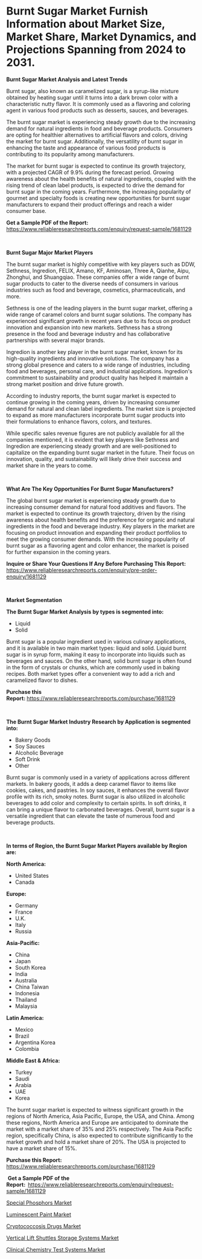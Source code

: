 <p><h1>Burnt Sugar Market Furnish Information about Market Size, Market Share, Market Dynamics, and Projections Spanning from 2024 to 2031.</h1></p><p><strong>Burnt Sugar Market Analysis and Latest Trends</strong></p>
<p><p>Burnt sugar, also known as caramelized sugar, is a syrup-like mixture obtained by heating sugar until it turns into a dark brown color with a characteristic nutty flavor. It is commonly used as a flavoring and coloring agent in various food products such as desserts, sauces, and beverages.</p><p>The burnt sugar market is experiencing steady growth due to the increasing demand for natural ingredients in food and beverage products. Consumers are opting for healthier alternatives to artificial flavors and colors, driving the market for burnt sugar. Additionally, the versatility of burnt sugar in enhancing the taste and appearance of various food products is contributing to its popularity among manufacturers.</p><p>The market for burnt sugar is expected to continue its growth trajectory, with a projected CAGR of 9.9% during the forecast period. Growing awareness about the health benefits of natural ingredients, coupled with the rising trend of clean label products, is expected to drive the demand for burnt sugar in the coming years. Furthermore, the increasing popularity of gourmet and specialty foods is creating new opportunities for burnt sugar manufacturers to expand their product offerings and reach a wider consumer base.</p></p>
<p><strong>Get a Sample PDF of the Report:&nbsp;</strong> <a href="https://www.reliableresearchreports.com/enquiry/request-sample/1681129">https://www.reliableresearchreports.com/enquiry/request-sample/1681129</a></p>
<p>&nbsp;</p>
<p><strong>Burnt Sugar Major Market Players</strong></p>
<p><p>The burnt sugar market is highly competitive with key players such as DDW, Sethness, Ingredion, FELIX, Amano, KF, Aminosan, Three A, Qianhe, Aipu, Zhonghui, and Shuangqiao. These companies offer a wide range of burnt sugar products to cater to the diverse needs of consumers in various industries such as food and beverage, cosmetics, pharmaceuticals, and more.</p><p>Sethness is one of the leading players in the burnt sugar market, offering a wide range of caramel colors and burnt sugar solutions. The company has experienced significant growth in recent years due to its focus on product innovation and expansion into new markets. Sethness has a strong presence in the food and beverage industry and has collaborative partnerships with several major brands.</p><p>Ingredion is another key player in the burnt sugar market, known for its high-quality ingredients and innovative solutions. The company has a strong global presence and caters to a wide range of industries, including food and beverages, personal care, and industrial applications. Ingredion's commitment to sustainability and product quality has helped it maintain a strong market position and drive future growth.</p><p>According to industry reports, the burnt sugar market is expected to continue growing in the coming years, driven by increasing consumer demand for natural and clean label ingredients. The market size is projected to expand as more manufacturers incorporate burnt sugar products into their formulations to enhance flavors, colors, and textures.</p><p>While specific sales revenue figures are not publicly available for all the companies mentioned, it is evident that key players like Sethness and Ingredion are experiencing steady growth and are well-positioned to capitalize on the expanding burnt sugar market in the future. Their focus on innovation, quality, and sustainability will likely drive their success and market share in the years to come.</p></p>
<p>&nbsp;</p>
<p><strong>What Are The Key Opportunities For Burnt Sugar Manufacturers?</strong></p>
<p><p>The global burnt sugar market is experiencing steady growth due to increasing consumer demand for natural food additives and flavors. The market is expected to continue its growth trajectory, driven by the rising awareness about health benefits and the preference for organic and natural ingredients in the food and beverage industry. Key players in the market are focusing on product innovation and expanding their product portfolios to meet the growing consumer demands. With the increasing popularity of burnt sugar as a flavoring agent and color enhancer, the market is poised for further expansion in the coming years.</p></p>
<p><strong>Inquire or Share Your Questions If Any Before Purchasing This Report:</strong> <a href="https://www.reliableresearchreports.com/enquiry/pre-order-enquiry/1681129">https://www.reliableresearchreports.com/enquiry/pre-order-enquiry/1681129</a></p>
<p>&nbsp;</p>
<p><strong>Market Segmentation</strong></p>
<p><strong>The Burnt Sugar Market Analysis by types is segmented into:</strong></p>
<p><ul><li>Liquid</li><li>Solid</li></ul></p>
<p><p>Burnt sugar is a popular ingredient used in various culinary applications, and it is available in two main market types: liquid and solid. Liquid burnt sugar is in syrup form, making it easy to incorporate into liquids such as beverages and sauces. On the other hand, solid burnt sugar is often found in the form of crystals or chunks, which are commonly used in baking recipes. Both market types offer a convenient way to add a rich and caramelized flavor to dishes.</p></p>
<p><strong>Purchase this Report:&nbsp;</strong><a href="https://www.reliableresearchreports.com/purchase/1681129">https://www.reliableresearchreports.com/purchase/1681129</a></p>
<p>&nbsp;</p>
<p><strong>The Burnt Sugar Market Industry Research by Application is segmented into:</strong></p>
<p><ul><li>Bakery Goods</li><li>Soy Sauces</li><li>Alcoholic Beverage</li><li>Soft Drink</li><li>Other</li></ul></p>
<p><p>Burnt sugar is commonly used in a variety of applications across different markets. In bakery goods, it adds a deep caramel flavor to items like cookies, cakes, and pastries. In soy sauces, it enhances the overall flavor profile with its rich, smoky notes. Burnt sugar is also utilized in alcoholic beverages to add color and complexity to certain spirits. In soft drinks, it can bring a unique flavor to carbonated beverages. Overall, burnt sugar is a versatile ingredient that can elevate the taste of numerous food and beverage products.</p></p>
<p>&nbsp;</p>
<p><strong>In terms of Region, the Burnt Sugar Market Players available by Region are:</strong></p>
<p>
    <p> <strong> North America: </strong>
        <ul>
            <li>United States</li>
            <li>Canada</li>
        </ul>
        </p> 
    <p> <strong> Europe: </strong>
        <ul>
            <li>Germany</li>
            <li>France</li>
            <li>U.K.</li>
            <li>Italy</li>
            <li>Russia</li>
        </ul>
        </p> 
    <p> <strong> Asia-Pacific: </strong>
        <ul>
            <li>China</li>
            <li>Japan</li>
            <li>South Korea</li>
            <li>India</li>
            <li>Australia</li>
            <li>China Taiwan</li>
            <li>Indonesia</li>
            <li>Thailand</li>
            <li>Malaysia</li>
        </ul>
        </p> 
    <p> <strong> Latin America: </strong>
        <ul>
            <li>Mexico</li>
            <li>Brazil</li>
            <li>Argentina Korea</li>
            <li>Colombia</li>
        </ul>
        </p> 
    <p> <strong> Middle East & Africa: </strong>
        <ul>
            <li>Turkey</li>
            <li>Saudi</li>
            <li>Arabia</li>
            <li>UAE</li>
            <li>Korea</li>
        </ul>
    </p>
    </p>
<p><p>The burnt sugar market is expected to witness significant growth in the regions of North America, Asia Pacific, Europe, the USA, and China. Among these regions, North America and Europe are anticipated to dominate the market with a market share of 35% and 25% respectively. The Asia Pacific region, specifically China, is also expected to contribute significantly to the market growth and hold a market share of 20%. The USA is projected to have a market share of 15%.</p></p>
<p><strong>Purchase this Report: </strong><a href="https://www.reliableresearchreports.com/purchase/1681129">https://www.reliableresearchreports.com/purchase/1681129</a></p>
<p>&nbsp;<strong>Get a Sample PDF of the Report:&nbsp;&nbsp;</strong><a href="https://www.reliableresearchreports.com/enquiry/request-sample/1681129">https://www.reliableresearchreports.com/enquiry/request-sample/1681129</a></p>
<p><strong></strong></p>
<p><p><a href="https://github.com/guneycigdem35/Market-Research-Report-List-2/blob/main/special-phosphors-market.md">Special Phosphors Market</a></p><p><a href="https://github.com/Paul14Anderson63/Market-Research-Report-List-2/blob/main/luminescent-paint-market.md">Luminescent Paint Market</a></p><p><a href="https://medium.com/@boristurner9889/cryptococcosis-drugs-market-analysis-and-sze-forecasted-for-period-from-2024-to-2031-408185f7b944">Cryptococcosis Drugs Market</a></p><p><a href="https://medium.com/@boristurner9889/vertical-lift-shuttles-storage-systems-market-furnishes-information-on-market-share-market-trends-4b1b8609d036">Vertical Lift Shuttles Storage Systems Market</a></p><p><a href="https://medium.com/@verniemorar2022/clinical-chemistry-test-systems-market-furnishes-information-on-market-share-market-trends-and-993c8f52b37d">Clinical Chemistry Test Systems Market</a></p></p>